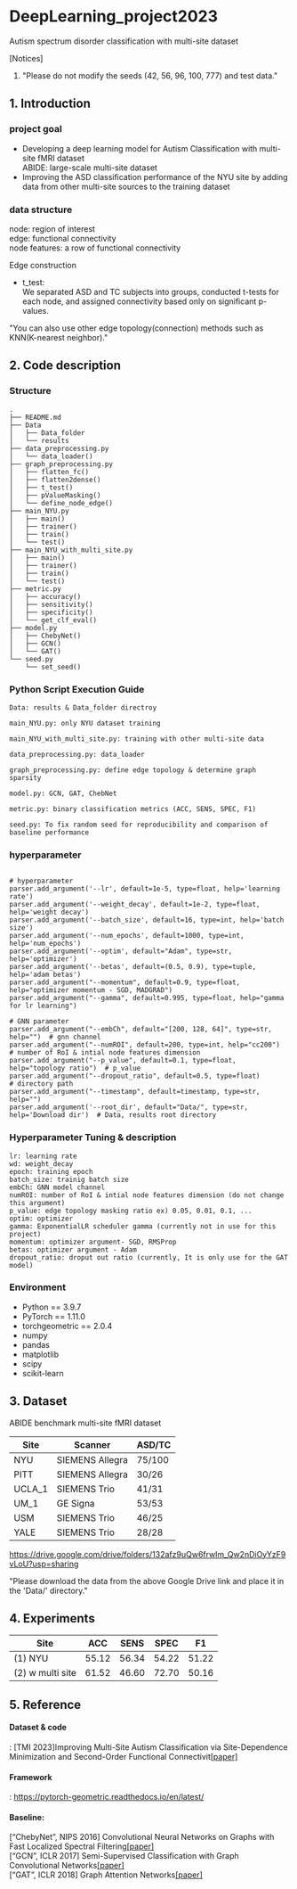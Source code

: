 # DeepLearning_project2023
Autism spectrum disorder classification with multi-site dataset

[Notices]
1) "Please do not modify the seeds (42, 56, 96, 100, 777) and test data."

## 1. Introduction

### project goal

- Developing a deep learning model for Autism Classification with multi-site fMRI dataset  
  ABIDE: large-scale multi-site dataset
- Improving the ASD classification performance of the NYU site by adding data from other multi-site sources to the training dataset  

### data structure

node: region of interest  
edge: functional connectivity  
node features: a row of functional connectivity  

Edge construction
- t_test:  
We separated ASD and TC subjects into groups, conducted t-tests for each node, and assigned connectivity based only on significant p-values.  

"You can also use other edge topology(connection) methods such as KNN(K-nearest neighbor)."

## 2. Code description
### Structure
```shell
.
├── README.md
├── Data
│   ├── Data_folder
│   └── results
├── data_preprocessing.py
│   └── data_loader()
├── graph_preprocessing.py
│   ├── flatten_fc()
│   ├── flatten2dense()
│   ├── t_test()
│   ├── pValueMasking()
│   └── define_node_edge()
├── main_NYU.py
│   ├── main()
│   ├── trainer()
│   ├── train()
│   └── test()
├── main_NYU_with_multi_site.py
│   ├── main()
│   ├── trainer()
│   ├── train()
│   └── test()
├── metric.py
│   ├── accuracy()
│   ├── sensitivity()
│   ├── specificity()
│   └── get_clf_eval()
├── model.py
│   ├── ChebyNet()
│   ├── GCN()
│   └── GAT()
└── seed.py
    └── set_seed()
```

### Python Script Execution Guide

```shell
Data: results & Data_folder directroy

main_NYU.py: only NYU dataset training

main_NYU_with_multi_site.py: training with other multi-site data

data_preprocessing.py: data_loader

graph_preprocessing.py: define edge topology & determine graph sparsity

model.py: GCN, GAT, ChebNet

metric.py: binary classification metrics (ACC, SENS, SPEC, F1)

seed.py: To fix random seed for reproducibility and comparison of baseline performance

```

### hyperparameter
```shell

# hyperparameter
parser.add_argument('--lr', default=1e-5, type=float, help='learning rate')
parser.add_argument('--weight_decay', default=1e-2, type=float, help='weight decay')
parser.add_argument('--batch_size', default=16, type=int, help='batch size')
parser.add_argument('--num_epochs', default=1000, type=int, help='num_epochs')
parser.add_argument('--optim', default="Adam", type=str, help='optimizer')
parser.add_argument('--betas', default=(0.5, 0.9), type=tuple, help='adam betas')
parser.add_argument("--momentum", default=0.9, type=float, help="optimizer momentum - SGD, MADGRAD")
parser.add_argument("--gamma", default=0.995, type=float, help="gamma for lr learning")

# GNN parameter
parser.add_argument("--embCh", default="[200, 128, 64]", type=str, help="")  # gnn channel
parser.add_argument("--numROI", default=200, type=int, help="cc200")  # number of RoI & intial node features dimension
parser.add_argument("--p_value", default=0.1, type=float, help="topology ratio")  # p_value
parser.add_argument("--dropout_ratio", default=0.5, type=float)
# directory path
parser.add_argument("--timestamp", default=timestamp, type=str, help="")
parser.add_argument('--root_dir', default="Data/", type=str, help='Download dir')  # Data, results root directory 
```
### Hyperparameter Tuning & description

```shell
lr: learning rate
wd: weight_decay
epoch: training epoch
batch_size: trainig batch size 
embCh: GNN model channel
numROI: number of RoI & intial node features dimension (do not change this argument)
p_value: edge topology masking ratio ex) 0.05, 0.01, 0.1, ...
optim: optimizer 
gamma: ExponentialLR scheduler gamma (currently not in use for this project)
momentum: optimizer argument- SGD, RMSProp
betas: optimizer argument - Adam
dropout_ratio: droput out ratio (currently, It is only use for the GAT model) 
```


### Environment

- Python == 3.9.7
- PyTorch == 1.11.0
- torchgeometric == 2.0.4
- numpy
- pandas
- matplotlib
- scipy
- scikit-learn


## 3. Dataset
ABIDE benchmark multi-site fMRI dataset

Site | Scanner | ASD/TC 
---- | ---- | ---- |
NYU | SIEMENS Allegra | 75/100
PITT | SIEMENS Allegra | 30/26
UCLA_1 | SIEMENS Trio | 41/31
UM_1 | GE Signa | 53/53
USM | SIEMENS Trio | 46/25
YALE | SIEMENS Trio | 28/28

https://drive.google.com/drive/folders/132afz9uQw6frwIm_Qw2nDiOyYzF9vLoU?usp=sharing

"Please download the data from the above Google Drive link and place it in the 'Data/' directory."

## 4. Experiments

Site | ACC | SENS | SPEC | F1
---- | ---- | ---- | ---- | ---- |
(1) NYU | 55.12 | 56.34 | 54.22 | 51.22
(2) w multi site | 61.52 | 46.60 | 72.70 | 50.16

## 5. Reference
#### Dataset & code
: [TMI 2023]Improving Multi-Site Autism Classification via Site-Dependence Minimization and Second-Order Functional Connectivit[[paper]][1.1]
#### Framework
: https://pytorch-geometric.readthedocs.io/en/latest/  
#### Baseline:  
[“ChebyNet”, NIPS 2016] Convolutional Neural Networks on Graphs with Fast Localized Spectral Filtering[[paper]][1.2]  
[“GCN”, ICLR 2017] Semi-Supervised Classification with Graph Convolutional Networks[[paper]][1.3]  
[“GAT”, ICLR 2018] Graph Attention Networks[[paper]][1.4]  

[1.1]: https://ieeexplore.ieee.org/stamp/stamp.jsp?tp=&arnumber=9874890
[1.2]: https://arxiv.org/pdf/1606.09375.pdf
[1.3]: https://arxiv.org/pdf/1609.02907.pdf
[1.4]: https://arxiv.org/pdf/1710.10903.pdf
